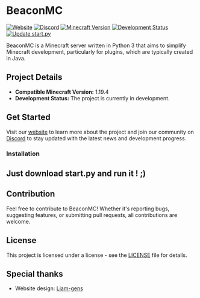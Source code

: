 # BeaconMC

[![Website](https://img.shields.io/badge/Website-BeaconMC-blue)](https://fewerteam.github.io/BeaconMC)
[![Discord](https://img.shields.io/discord/1159181236560986112?label=discord&logo=discord)](https://discord.gg/pxkT9dtuN8)
[![Minecraft Version](https://img.shields.io/badge/Minecraft-1.19.4-brightgreen)](#)
[![Development Status](https://img.shields.io/badge/Status-In%20Development-orange)](#)
[![Update start.py](https://github.com/BeaconMCDev/BeaconMC/actions/workflows/build_start_py.yml/badge.svg)](https://github.com/BeaconMCDev/BeaconMC/actions/workflows/build_start_py.yml)

BeaconMC is a Minecraft server written in Python 3 that aims to simplify Minecraft development, particularly for plugins, which are typically created in Java.

## Project Details

- **Compatible Minecraft Version:** 1.19.4
- **Development Status:** The project is currently in development.

## Get Started

Visit our [website](https://fewerteam.github.io/BeaconMC) to learn more about the project and join our community on [Discord](https://discord.gg/pxkT9dtuN8) to stay updated with the latest news and development progress.

### Installation

Just download start.py and run it ! ;)
---

## Contribution

Feel free to contribute to BeaconMC! Whether it's reporting bugs, suggesting features, or submitting pull requests, all contributions are welcome.

## License

This project is licensed under a license - see the [LICENSE](LICENSE) file for details.

## Special thanks
- Website design: [Liam-gens](https://github.com/liam-gen)